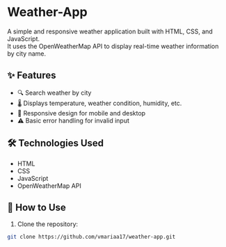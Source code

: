 # Weather-App
A simple and responsive weather application built with HTML, CSS, and JavaScript.  
It uses the OpenWeatherMap API to display real-time weather information by city name.

## ✨ Features

- 🔍 Search weather by city
- 🌡️ Displays temperature, weather condition, humidity, etc.
- 📱 Responsive design for mobile and desktop
- ⚠️ Basic error handling for invalid input

## 🛠️ Technologies Used

- HTML
- CSS
- JavaScript
- OpenWeatherMap API

## 🚀 How to Use

1. Clone the repository:
```bash
git clone https://github.com/vmariaa17/weather-app.git
